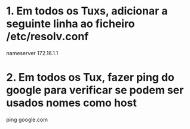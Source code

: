 # 1. Em todos os Tuxs, adicionar a seguinte linha ao ficheiro /etc/resolv.conf
nameserver 172.16.1.1

# 2. Em todos os Tux, fazer ping do google para verificar se podem ser usados nomes como host
ping google.com